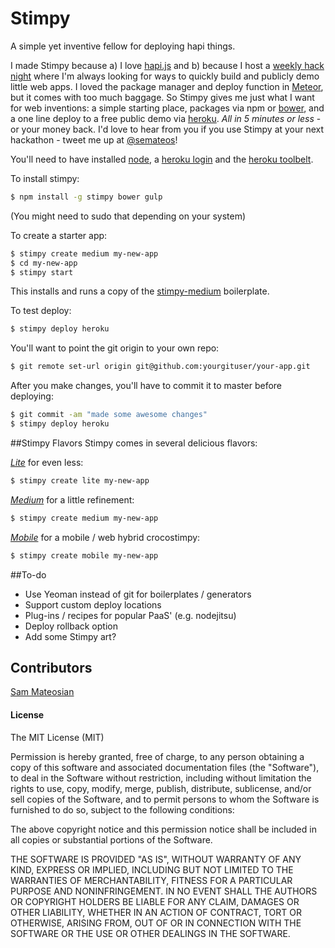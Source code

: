 Stimpy
======
A simple yet inventive fellow for deploying hapi things.

I made Stimpy because a) I love [hapi.js](http://hapijs.com) and b) because I host a [weekly hack night](http://hackportland.org) where I'm always looking for ways to quickly build and publicly demo little web apps.  I loved the package manager and deploy function in [Meteor](http://meteor.com), but it comes with too much baggage.  So Stimpy gives me just what I want for web inventions: a simple starting place, packages via npm or [bower](http://bower.io), and a one line deploy to a free public demo via [heroku](http://heroku.com).  *All in 5 minutes or less* - or your money back.  I'd love to hear from you if you use Stimpy at your next hackathon - tweet me up at [@semateos](https://twitter.com/semateos)!

You'll need to have installed [node](http://nodejs.org/), a [heroku login](https://signup.heroku.com/dc) and the [heroku toolbelt](https://devcenter.heroku.com/articles/getting-started-with-nodejs#set-up).

To install stimpy:
```bash
$ npm install -g stimpy bower gulp
```
(You might need to sudo that depending on your system)

To create a starter app:
```bash
$ stimpy create medium my-new-app
$ cd my-new-app
$ stimpy start
```

This installs and runs a copy of the [stimpy-medium](https://github.com/semateos/stimpy-medium) boilerplate.

To test deploy:
```bash
$ stimpy deploy heroku
```

You'll want to point the git origin to your own repo:
```bash
$ git remote set-url origin git@github.com:yourgituser/your-app.git
```

After you make changes, you'll have to commit it to master before deploying:
```bash
$ git commit -am "made some awesome changes"
$ stimpy deploy heroku
```

##Stimpy Flavors
Stimpy comes in several delicious flavors:

*[Lite](https://github.com/semateos/stimpy-lite)* for even less:
```bash
$ stimpy create lite my-new-app
```
*[Medium](https://github.com/semateos/stimpy-medium)* for a little refinement:
```bash
$ stimpy create medium my-new-app
```
*[Mobile](https://github.com/semateos/stimpy-mobile)* for a mobile / web hybrid crocostimpy:
```bash
$ stimpy create mobile my-new-app
```

##To-do
- Use Yeoman instead of git for boilerplates / generators
- Support custom deploy locations
- Plug-ins / recipes for popular PaaS' (e.g. nodejitsu)
- Deploy rollback option
- Add some Stimpy art?

## Contributors

[Sam Mateosian](https://github.com/semateos)

#### License

The MIT License (MIT)

Permission is hereby granted, free of charge, to any person obtaining a copy of
this software and associated documentation files (the "Software"), to deal in
the Software without restriction, including without limitation the rights to
use, copy, modify, merge, publish, distribute, sublicense, and/or sell copies of
the Software, and to permit persons to whom the Software is furnished to do so,
subject to the following conditions:

The above copyright notice and this permission notice shall be included in all
copies or substantial portions of the Software.

THE SOFTWARE IS PROVIDED "AS IS", WITHOUT WARRANTY OF ANY KIND, EXPRESS OR
IMPLIED, INCLUDING BUT NOT LIMITED TO THE WARRANTIES OF MERCHANTABILITY, FITNESS
FOR A PARTICULAR PURPOSE AND NONINFRINGEMENT. IN NO EVENT SHALL THE AUTHORS OR
COPYRIGHT HOLDERS BE LIABLE FOR ANY CLAIM, DAMAGES OR OTHER LIABILITY, WHETHER
IN AN ACTION OF CONTRACT, TORT OR OTHERWISE, ARISING FROM, OUT OF OR IN
CONNECTION WITH THE SOFTWARE OR THE USE OR OTHER DEALINGS IN THE SOFTWARE.
